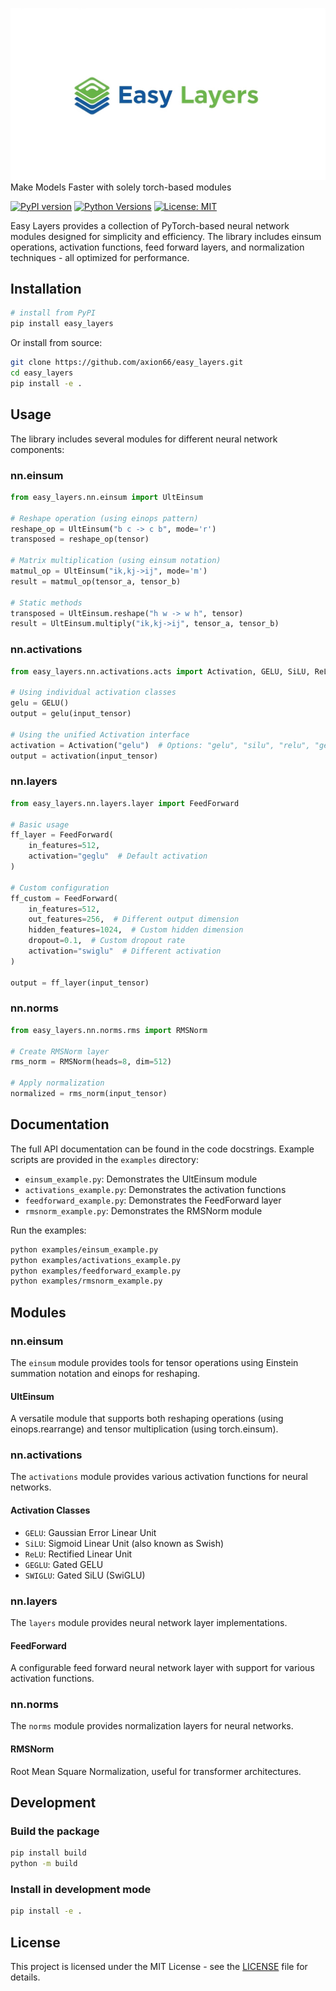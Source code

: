 ![Easy Layers](logo.jpg)
Make Models Faster with solely torch-based modules

[![PyPI version](https://img.shields.io/pypi/v/easy_layers.svg?label=pypi%20(stable))](https://pypi.org/project/easy_layers/)
[![Python Versions](https://img.shields.io/pypi/pyversions/easy_layers.svg)](https://pypi.org/project/easy_layers/)
[![License: MIT](https://img.shields.io/badge/License-MIT-yellow.svg)](https://opensource.org/licenses/MIT)

Easy Layers provides a collection of PyTorch-based neural network modules designed for simplicity and efficiency. The library includes einsum operations, activation functions, feed forward layers, and normalization techniques - all optimized for performance.

## Installation

```bash
# install from PyPI
pip install easy_layers
```

Or install from source:

```bash
git clone https://github.com/axion66/easy_layers.git
cd easy_layers
pip install -e .
```

## Usage

The library includes several modules for different neural network components:

### nn.einsum

```python
from easy_layers.nn.einsum import UltEinsum

# Reshape operation (using einops pattern)
reshape_op = UltEinsum("b c -> c b", mode='r')
transposed = reshape_op(tensor)

# Matrix multiplication (using einsum notation)
matmul_op = UltEinsum("ik,kj->ij", mode='m')
result = matmul_op(tensor_a, tensor_b)

# Static methods
transposed = UltEinsum.reshape("h w -> w h", tensor)
result = UltEinsum.multiply("ik,kj->ij", tensor_a, tensor_b)
```

### nn.activations

```python
from easy_layers.nn.activations.acts import Activation, GELU, SiLU, ReLU, GEGLU, SWIGLU

# Using individual activation classes
gelu = GELU()
output = gelu(input_tensor)

# Using the unified Activation interface
activation = Activation("gelu")  # Options: "gelu", "silu", "relu", "geglu", "swiglu"
output = activation(input_tensor)
```

### nn.layers

```python
from easy_layers.nn.layers.layer import FeedForward

# Basic usage
ff_layer = FeedForward(
    in_features=512,
    activation="geglu"  # Default activation
)

# Custom configuration
ff_custom = FeedForward(
    in_features=512,
    out_features=256,  # Different output dimension
    hidden_features=1024,  # Custom hidden dimension
    dropout=0.1,  # Custom dropout rate
    activation="swiglu"  # Different activation
)

output = ff_layer(input_tensor)
```

### nn.norms

```python
from easy_layers.nn.norms.rms import RMSNorm

# Create RMSNorm layer
rms_norm = RMSNorm(heads=8, dim=512)

# Apply normalization
normalized = rms_norm(input_tensor)
```

## Documentation

The full API documentation can be found in the code docstrings. Example scripts are provided in the `examples` directory:

- `einsum_example.py`: Demonstrates the UltEinsum module
- `activations_example.py`: Demonstrates the activation functions
- `feedforward_example.py`: Demonstrates the FeedForward layer
- `rmsnorm_example.py`: Demonstrates the RMSNorm module

Run the examples:

```bash
python examples/einsum_example.py
python examples/activations_example.py
python examples/feedforward_example.py
python examples/rmsnorm_example.py
```

## Modules

### nn.einsum

The `einsum` module provides tools for tensor operations using Einstein summation notation and einops for reshaping.

#### UltEinsum

A versatile module that supports both reshaping operations (using einops.rearrange) and tensor multiplication (using torch.einsum).

### nn.activations

The `activations` module provides various activation functions for neural networks.

#### Activation Classes

- `GELU`: Gaussian Error Linear Unit
- `SiLU`: Sigmoid Linear Unit (also known as Swish)
- `ReLU`: Rectified Linear Unit
- `GEGLU`: Gated GELU
- `SWIGLU`: Gated SiLU (SwiGLU)

### nn.layers

The `layers` module provides neural network layer implementations.

#### FeedForward

A configurable feed forward neural network layer with support for various activation functions.

### nn.norms

The `norms` module provides normalization layers for neural networks.

#### RMSNorm

Root Mean Square Normalization, useful for transformer architectures.

## Development 

### Build the package
```bash
pip install build
python -m build
```

### Install in development mode
```bash
pip install -e .
```

## License

This project is licensed under the MIT License - see the [LICENSE](LICENSE) file for details.
